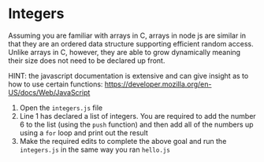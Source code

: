 # Integers

Assuming you are familiar with arrays in C, arrays in node js are similar in that they are an ordered data structure supporting efficient random access. Unlike arrays in C, however, they are able to grow dynamically meaning their size does not need to be declared up front.

HINT: the javascript documentation is extensive and can give insight as to how to use certain functions: https://developer.mozilla.org/en-US/docs/Web/JavaScript

1. Open the `integers.js` file
2. Line 1 has declared a list of integers. You are required to add the number 6 to the list (using the `push` function) and then add all of the numbers up using a `for` loop and print out the result
3. Make the required edits to complete the above goal and run the `integers.js` in the same way you ran `hello.js`
